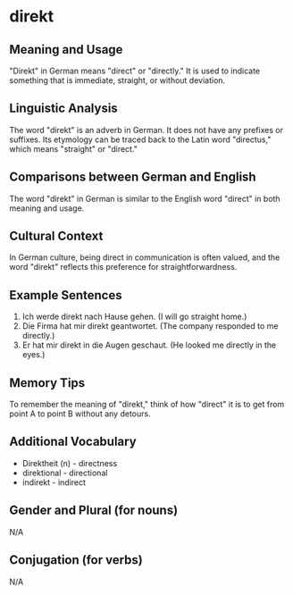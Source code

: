 # direkt
## Meaning and Usage
"Direkt" in German means "direct" or "directly." It is used to indicate something that is immediate, straight, or without deviation.

## Linguistic Analysis
The word "direkt" is an adverb in German. It does not have any prefixes or suffixes. Its etymology can be traced back to the Latin word "directus," which means "straight" or "direct."

## Comparisons between German and English
The word "direkt" in German is similar to the English word "direct" in both meaning and usage.

## Cultural Context
In German culture, being direct in communication is often valued, and the word "direkt" reflects this preference for straightforwardness.

## Example Sentences
1. Ich werde direkt nach Hause gehen. (I will go straight home.)
2. Die Firma hat mir direkt geantwortet. (The company responded to me directly.)
3. Er hat mir direkt in die Augen geschaut. (He looked me directly in the eyes.)

## Memory Tips
To remember the meaning of "direkt," think of how "direct" it is to get from point A to point B without any detours.

## Additional Vocabulary
- Direktheit (n) - directness
- direktional - directional
- indirekt - indirect

## Gender and Plural (for nouns)
N/A

## Conjugation (for verbs)
N/A
